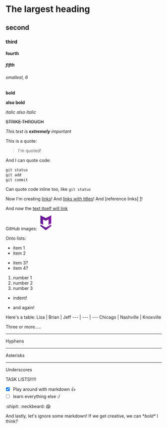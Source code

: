 # The largest heading
## second
### third
#### fourth
##### fifth
###### smallest, 6

**bold**

__also bold__

*italic*
_also italic_

~~STRIKE THROUGH~~

*This test is __extremely__ important*

This is a quote:
> I'm quoted!

And I can quote code:
```
git status
git add
git commit
```
Can quote code inline too, like `git status`

Now I'm creating [links](https://www.google.com/search?q=links&oq=links&aqs=chrome..69i57j69i65l3j69i60l2.526j0j1&sourceid=chrome&es_sm=91&ie=UTF-8)!
And [links with titles](https://www.google.com/search?q=links&oq=links&aqs=chrome..69i57j69i65l3j69i60l2.526j0j1&sourceid=chrome&es_sm=91&ie=UTF-8 "Google Search")!
And [reference links] [1]!

[1]: www.google.com
And now the [text itself will link]

[text itself will link]: www.google.com

GitHub images:
![alt text][logo]

[logo]:https://github.com/adam-p/markdown-here/raw/master/src/common/images/icon48.png "Logo Title Text"


Onto lists:
- item 1
- item 2

* item 3?
* item 4?

1. number 1
2. number 2
3. number 3
  * indent!
  - and again!

Here's a table:
Lisa | Brian | Jeff
--- | --- | ---
Chicago | Nashville | Knoxville

Three or more.....

---

Hyphens

***

Asterisks

___

Underscores

TASK LISTS!!!!!
- [x] Play around with markdown :+1:
- [ ] learn everything else :/

:shipit: :neckbeard: :scream:

And lastly, let's ignore some markdown!
If we get creative, we can \**bold\** I think?